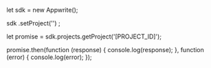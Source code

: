 let sdk = new Appwrite();

sdk
    .setProject('')
;

let promise = sdk.projects.getProject('[PROJECT_ID]');

promise.then(function (response) {
    console.log(response);
}, function (error) {
    console.log(error);
});